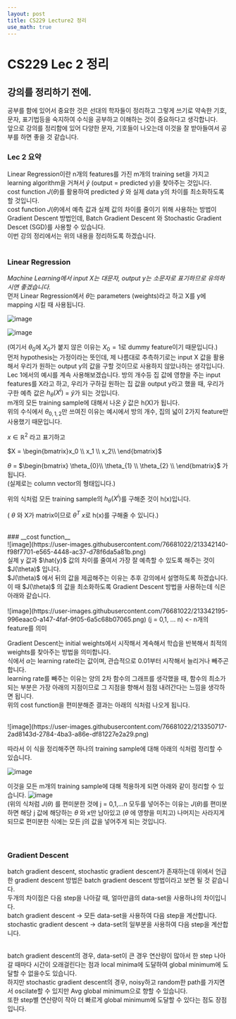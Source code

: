 ```yaml
---
layout: post
title: CS229 Lecture2 정리
use_math: true
---
```


# CS229 Lec 2 정리 
## __강의를 정리하기 전에.__
공부를 함에 있어서 중요한 것은 선대의 학자들이 정리하고 그렇게 쓰기로 약속한 기호, 문자, 표기법등을 숙지하여 수식을 공부하고 이해하는 것이 중요하다고 생각합니다.<br/>
앞으로 강의를 정리함에 있어 다양한 문자, 기호들이 나오는데 이것을 잘 받아들여서 공부를 하면 좋을 것 같습니다.<br/>


### __Lec 2 요약__
Linear Regression이란 n개의 features를 가진 m개의 training set을 가지고 learning algorithm을 거쳐서 $\hat{y}$ (output = predicted y)을 찾아주는 것입니다.<br/>
cost function $J(\theta)$를 활용하여 predicted $\hat{y}$ 와 실제 data y의 차이를 최소화하도록 할 것입니다.<br/>
cost function $J(\theta)$에서 예측 값과 실제 값의 차이를 줄이기 위해 사용하는 방법이 Gradient Descent 방법인데, Batch Gradient Descent 와 Stochastic Gradient Descet (SGD)를 사용할 수 있습니다.<br/>
이번 강의 정리에서는 위의 내용을 정리하도록 하겠습니다.<br/>
<br/>

### __Linear Regression__
*Machine Learning에서 input X는 대문자, output y는 소문자로 표기하므로 유의하시면 좋겠습니다.*<br/>
먼저 Linear Regression에서 $\theta$는 parameters (weights)라고 하고 X를 y에 mapping 시킬 때 사용됩니다.<br/>

![image](https://user-images.githubusercontent.com/76681022/213342099-327cba06-f26c-4ac5-9b0a-3881669a09a9.png)

![image](https://user-images.githubusercontent.com/76681022/213342122-7b3d149c-42fd-438e-9375-af3a364d0c34.png)

(여기서 $\theta_{0}$에 $X_{0}$가 붙지 않은 이유는 $X_{0} = 1$로 dummy feature이기 때문입니다.)<br/>
먼저 hypothesis는 가정이라는 뜻인데, 제 나름대로 추측하기로는 input X 값을 활용해서 우리가 원하는 output y의 값을 구할 것이므로 사용하지 않았나하는 생각입니다.<br/>
Lec 1에서의 예시를 계속 사용해보겠습니다. 방의 개수등 집 값에 영향을 주는 input features를 X라고 하고, 우리가 구하길 원하는 집 값을 output y라고 했을 때, 우리가 구한 예측 값은 $h_{\theta}(X^i)$ = $\hat{y}$가 되는 것입니다.<br/>
m개의 모든 training sample에 대해서 나온 $\hat{y}$ 값은 h(X)가 됩니다.<br/>
위의 수식에서 $\theta_{0,1,2}$만 쓰여진 이유는 예시에서 방의 개수, 집의 넓이 2가지 feature만 사용했기 때문입니다.<br/>


$x \in \mathbb{R}^2$ 라고 표기하고 <br/>


$X = \begin{bmatrix}x_0 \\ x_1 \\ x_2\\ \end{bmatrix}$&emsp; 

$\theta$ = $\begin{bmatrix} \theta_{0}\\ \theta_{1} \\ \theta_{2} \\ \end{bmatrix}$ 가 됩니다. <br/>
(실제로는 column vector의 형태입니다.)<br/>


위의 식처럼 모든 training sample의 $h_{\theta}(X^i)$를 구해준 것이 h(x)입니다.<br/>

( $\theta$ 와 X가 matrix이므로 $\theta^T$ $x$로 h(x)를 구해줄 수 있니다.) <br/>

<br/>
### __cost function__
<br/>
![image](https://user-images.githubusercontent.com/76681022/213342140-f98f7701-e565-4448-ac37-d78f6da5a81b.png)
<br/>
실제 y 값과 $\hat{y}$ 값의 차이를 줄여서 가장 잘 예측할 수 있도록 해주는 것이 $J(\theta)$ 입니다.<br/>
$J(\theta)$ 에서 뒤의 값을 제곱해주는 이유는 추후 강의에서 설명하도록 하겠습니다.<br/>
이 때 $J(\theta)$ 의 값을 최소화하도록 Gradient Descent 방법을 사용하는데 식은 아래와 같습니다.<br/>

<br/>
![image](https://user-images.githubusercontent.com/76681022/213342195-996eaac0-a147-4faf-9f05-6a5c68b07065.png)
(j = 0,1, ... n) <- n개의 feature를 의미 <br/>

Gradient Descent는 initial weights에서 시작해서 계속해서 학습을 반복해서 최적의 weights를 찾아주는 방법을 의미합니다.<br/>
식에서 $\alpha$는 learning rate라는 값이며, 관습적으로 0.01부터 시작해서 늘리거나 빼주곤 합니다.<br/>
learning rate를 빼주는 이유는 양의 2차 함수의 그래프를 생각했을 때, 함수의 최소가 되는 부분은 가장 아래의 지점이므로 그 지점을 향해서 점점 내려간다는 느낌을 생각하면 됩니다.<br/>
위의 cost function을 편미분해준 결과는 아래의 식처럼 나오게 됩니다.<br/>

<br/>
![image](https://user-images.githubusercontent.com/76681022/213350717-2ad8143d-2784-4ba3-a86e-df81227e2a29.png)

따라서 이 식을 정리해주면 하나의 training sample에 대해 아래의 식처럼 정리할 수 있습니다.<br/>

![image](https://user-images.githubusercontent.com/76681022/213350836-0e83306b-02a1-42ad-9176-8449326aa0c0.png)
<br/>

이것을 모든 m개의 training sample에 대해 적용하게 되면 아래와 같이 정리할 수 있습니다.
![image](https://user-images.githubusercontent.com/76681022/213350956-4345225b-0525-4465-9f75-cff42041d3f7.png)
<br/>
(위의 식처럼 $J(\theta)$ 를 편미분한 것에 j = 0,1,...n 모두를 넣어주는 이유는 $J(\theta)$를 편미분하면 해당 j 값에 해당하는 $\theta$ 와 x만 남아있고 ($\theta$
에 영향을 미치고) 나머지는 사라지게 되므로 편미분한 식에는 모든 j의 값을 넣어주게 되는 것입니다. <br/>
<br/>
<br/>

### __Gradient Descent__<br/>
batch gradient descent, stochastic gradient descent가 존재하는데 위에서 언급한 gradient descent 방법은 batch gradient descent 방법이라고 보면 될 것 같습니다.<br/>
두개의 차이점은 다음 step을 나아갈 때, 얼마만큼의 data-set을 사용하냐의 차이입니다.<br/>
batch gradient descent -> 모든 data-set을 사용하여 다음 step을 계산합니다.<br/>
stochastic gradient descent -> data-set의 일부분을 사용하여 다음 step을 계산합니다.<br/>
<br/>

batch gradient descent의 경우, data-set이 큰 경우 연산량이 많아서 한 step 나아갈 때마다 시간이 오래걸린다는 점과 local minima에 도달하여 global minimum에 도달할 수 없을수도 있습니다.<br/>
하지만 stochastic gradient descent의 경우, noisy하고 random한 path를 가지면서 oscilate할 수 있지만 Avg global minimum으로 향할 수 있습니다.<br/>
또한 step별 연산량이 작아 더 빠르게 global minimum에 도달할 수 있다는 점도 장점입니다.<br/>
<br/>
<br/>

